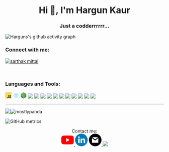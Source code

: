 <h1 align="center">Hi 👋, I'm Hargun Kaur</h1>
<h3 align="center">Just a codderrrrrr... </h3>

![Harguns's github activity graph](https://activity-graph.herokuapp.com/graph?username=hkaur008&theme=dracula)

<h3 align="left">Connect with me:</h3>
<p align="left">
<a href="https://www.linkedin.com/in/hargun-k-0b7815194/" target="blank"><img align="center" src="https://cdn.jsdelivr.net/npm/simple-icons@3.0.1/icons/linkedin.svg" alt="sarthak mittal" height="30" width="30" style="{color:white;}" /></a>

</p>
 
<h3 align="left">Languages and Tools:</h3>
<code><img height="20" src="https://raw.githubusercontent.com/github/explore/80688e429a7d4ef2fca1e82350fe8e3517d3494d/topics/javascript/javascript.png"></code>
<code><img height="20" src="https://raw.githubusercontent.com/github/explore/80688e429a7d4ef2fca1e82350fe8e3517d3494d/topics/react/react.png"></code>
<code><img height="20" src="https://raw.githubusercontent.com/github/explore/80688e429a7d4ef2fca1e82350fe8e3517d3494d/topics/nodejs/nodejs.png"></code> 
<code><img height="20" src="https://cdn.app.compendium.com/uploads/user/e7c690e8-6ff9-102a-ac6d-e4aebca50425/f4a5b21d-66fa-4885-92bf-c4e81c06d916/Image/e5eee315a17de0d7f56117077eb71fa9/mongo.png"></code> 
<code><img height="20" src="https://cdn3.iconfinder.com/data/icons/logos-and-brands-adobe/512/267_Python-512.png"></code> 
<code><img height="20" src="https://cdn.iconscout.com/icon/free/png-512/c-programming-569564.png"></code> 
<code><img height="20" src="https://user-images.githubusercontent.com/42747200/46140125-da084900-c26d-11e8-8ea7-c45ae6306309.png"></code> 
<code><img height="20" src="https://cdn.iconscout.com/icon/free/png-512/php-27-226042.png"></code> 
<code><img height="20" src="https://e7.pngegg.com/pngimages/840/443/png-clipart-html-5-logo-web-development-html-css3-canvas-element-web-design-w3c-html5-logo-miscellaneous-text-thumbnail.png"></code> 
<code><img height="20" src="https://img.icons8.com/color/452/firebase.png"></code> 
<code><img height="20" src="https://mccarter.gallerycdn.vsassets.io/extensions/mccarter/start-git-bash/1.2.1/1499505567572/Microsoft.VisualStudio.Services.Icons.Default"></code>
<code><img height="20" src="https://cdn.iconscout.com/icon/free/png-256/heroku-225989.png"></code>
<code><img height="20" src="https://cdn.icon-icons.com/icons2/2107/PNG/512/file_type_vscode_icon_130084.png"></code>
<code><img height="20" src="https://mpng.subpng.com/20180604/xox/kisspng-web-development-express-js-javascript-software-fra-frame-work-5b15153ce5bb85.615845371528108348941.jpg"></code> 
<br>
<hr/>
<img align="left" src='https://github-readme-stats.vercel.app/api?username=hkaur008&show_icons=true&theme=radical&count_private=true'/>
</p>
<img align="center" src="https://github-readme-streak-stats.herokuapp.com/?user=hkaur008&count_private=true&theme=radical" alt="mostlypanda" />




![GitHub metrics](https://metrics.lecoq.io/hkaur008)  

<div class="footer" id="top3">
  <center> Contact me:<br>
  <a href="https://www.youtube.com/channel/UCD560H3NANAhBqTM5s-BwzA" class="pics"><img src="root/youtube (1).png" height="40vh">
  <a href="https://www.linkedin.com/in/hargun-k-0b7815194"class="pics"><img src="root/linkedin.png" height="40vh"></a>
  <a href="https://mail.google.com/mail/?view=cm&fs=1&tf=1&to=hargunalone@gmail.com" class="pics"><img src="root/gmail.png" height="40vh">
    <a href="https://github.com/hkaur008" class="pics">
    <img src="root /github-logo.png" height="40vh"></center>
  </div>

